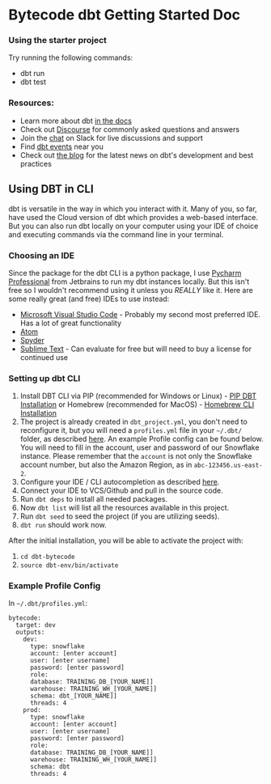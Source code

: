 # Bytecode dbt Getting Started Doc

### Using the starter project

Try running the following commands:
- dbt run
- dbt test


### Resources:
- Learn more about dbt [in the docs](https://docs.getdbt.com/docs/introduction)
- Check out [Discourse](https://discourse.getdbt.com/) for commonly asked questions and answers
- Join the [chat](http://slack.getdbt.com/) on Slack for live discussions and support
- Find [dbt events](https://events.getdbt.com) near you
- Check out [the blog](https://blog.getdbt.com/) for the latest news on dbt's development and best practices


## Using DBT in CLI

dbt is versatile in the way in which you interact with it. Many of you, so far, have used the Cloud version of dbt which provides a web-based interface. But you can also run dbt locally on your computer using your IDE of choice and executing commands via the command line in your terminal.

### Choosing an IDE

Since the package for the dbt CLI is a python package, I use [Pycharm Professional](https://www.jetbrains.com/pycharm) from Jetbrains to run my dbt instances locally. But this isn't free so I wouldn't recommend using it unless you _REALLY_ like it. Here are some really great (and free) IDEs to use instead:

- [Microsoft Visual Studio Code](https://code.visualstudio.com) - Probably my second most preferred IDE. Has a lot of great functionality
- [Atom](https://atom.io)
- [Spyder](https://www.spyder-ide.org/)
- [Sublime Text](https://www.sublimetext.com/) - Can evaluate for free but will need to buy a license for continued use


### Setting up dbt CLI

1. Install DBT CLI via PIP (recommended for Windows or Linux) - [PIP DBT Installation](https://docs.getdbt.com/dbt-cli/install/pip) or Homebrew (recommended for MacOS) - [Homebrew CLI Installation](https://docs.getdbt.com/dbt-cli/installation)
2. The project is already created in `dbt_project.yml`, you don't need to reconfigure it, but you will need a `profiles.yml` file in your `~/.dbt/` folder, as described [here](https://docs.getdbt.com/dbt-cli/configure-your-profile). An example Profile config can be found below. You will need to fill in the account, user and password of our Snowflake instance.
Please remember that the `account` is not only the Snowflake account number, but also the Amazon Region, as in `abc-123456.us-east-2`.
3. Configure your IDE / CLI autocompletion as described [here](https://discourse.getdbt.com/t/how-we-set-up-our-computers-for-working-on-dbt-projects/243).
4. Connect your IDE to VCS/Github and pull in the source code.
5. Run `dbt deps` to install all needed packages.
6. Now `dbt list` will list all the resources available in this project.
7. Run `dbt seed` to seed the project (if you are utilizing seeds).
8. `dbt run` should work now.

After the initial installation, you will be able to activate the project with:
1. `cd dbt-bytecode`
2. `source dbt-env/bin/activate`

### Example Profile Config 

In `~/.dbt/profiles.yml`:
```
bytecode:
  target: dev
  outputs:
    dev:
      type: snowflake
      account: [enter account]
      user: [enter username]
      password: [enter password]
      role: 
      database: TRAINING_DB_[YOUR_NAME]]
      warehouse: TRAINING_WH_[YOUR_NAME]]
      schema: dbt_[YOUR_NAME]]
      threads: 4
    prod:
      type: snowflake
      account: [enter account]
      user: [enter username]
      password: [enter password]
      role: 
      database: TRAINING_DB_[YOUR_NAME]]
      warehouse: TRAINING_WH_[YOUR_NAME]]
      schema: dbt
      threads: 4
```
